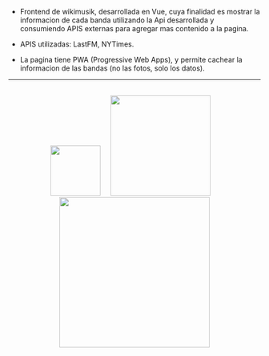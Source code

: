 - Frontend de wikimusik, desarrollada en Vue, cuya finalidad es mostrar la informacion de cada banda utilizando la Api desarrollada y consumiendo APIS externas para agregar mas contenido a la pagina.

- APIS utilizadas: LastFM, NYTimes.

- La pagina tiene PWA (Progressive Web Apps), y permite cachear la informacion de las bandas (no las fotos, solo los datos).

<hr>
<br>
<div class="row" align="center">
<a href="https://vuejs.org/"><img src="https://upload.wikimedia.org/wikipedia/commons/9/95/Vue.js_Logo_2.svg" width="100"></a> &nbsp; &nbsp;
<a href="https://developer.nytimes.com/docs/articlesearch-product/1/overview"><img src="https://static01.nyt.com/newsgraphics/images/icons/defaultPromoCrop.png" width="200"></a> &nbsp; &nbsp;
<a href="https://www.last.fm/api"><img src="https://upload.wikimedia.org/wikipedia/commons/d/d4/Lastfm_logo.svg" width="300"></a>
</div>
